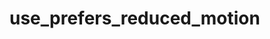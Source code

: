 # use_prefers_reduced_motion

<!-- cmdrun python3 ../extract_doc_comment.py use_prefers_reduced_motion  use_prefers_reduced_motion  -->
